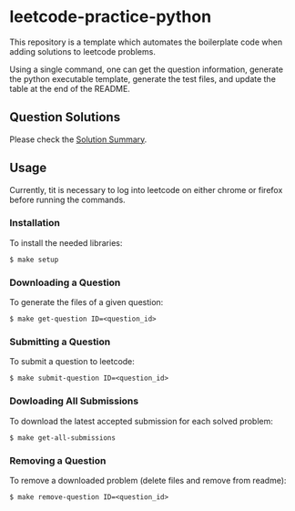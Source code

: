 # leetcode-practice-python
This repository is a template which automates the boilerplate code when adding solutions to leetcode problems.

Using a single command, one can get the question information, generate the python executable template, generate the test files, and update the table at the end of the README.

## Question Solutions

Please check the [Solution Summary](QUESTIONS.md).

## Usage

Currently, tit is necessary to log into leetcode on either chrome or firefox before running the commands.

### Installation

To install the needed libraries:

```shell
$ make setup
```

### Downloading a Question

To generate the files of a given question:

```shell
$ make get-question ID=<question_id>
```

### Submitting a Question

To submit a question to leetcode:

```shell
$ make submit-question ID=<question_id>
```

### Dowloading All Submissions

To download the latest accepted submission for each solved problem:

```shell
$ make get-all-submissions
```

### Removing a Question

To remove a downloaded problem (delete files and remove from readme):

```shell
$ make remove-question ID=<question_id>
```

